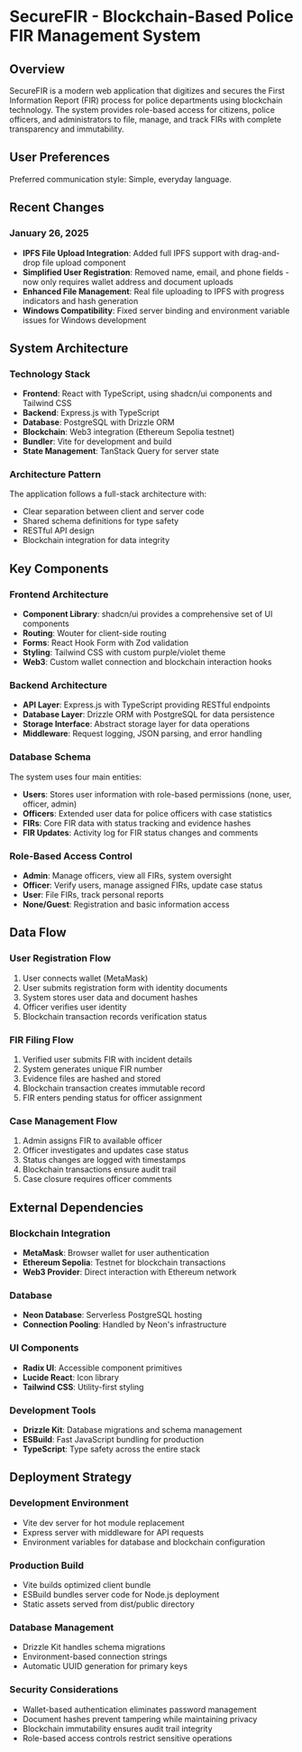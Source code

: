 # SecureFIR - Blockchain-Based Police FIR Management System

## Overview

SecureFIR is a modern web application that digitizes and secures the First Information Report (FIR) process for police departments using blockchain technology. The system provides role-based access for citizens, police officers, and administrators to file, manage, and track FIRs with complete transparency and immutability.

## User Preferences

Preferred communication style: Simple, everyday language.

## Recent Changes

### January 26, 2025
- **IPFS File Upload Integration**: Added full IPFS support with drag-and-drop file upload component
- **Simplified User Registration**: Removed name, email, and phone fields - now only requires wallet address and document uploads
- **Enhanced File Management**: Real file uploading to IPFS with progress indicators and hash generation
- **Windows Compatibility**: Fixed server binding and environment variable issues for Windows development

## System Architecture

### Technology Stack
- **Frontend**: React with TypeScript, using shadcn/ui components and Tailwind CSS
- **Backend**: Express.js with TypeScript
- **Database**: PostgreSQL with Drizzle ORM
- **Blockchain**: Web3 integration (Ethereum Sepolia testnet)
- **Bundler**: Vite for development and build
- **State Management**: TanStack Query for server state

### Architecture Pattern
The application follows a full-stack architecture with:
- Clear separation between client and server code
- Shared schema definitions for type safety
- RESTful API design
- Blockchain integration for data integrity

## Key Components

### Frontend Architecture
- **Component Library**: shadcn/ui provides a comprehensive set of UI components
- **Routing**: Wouter for client-side routing
- **Forms**: React Hook Form with Zod validation
- **Styling**: Tailwind CSS with custom purple/violet theme
- **Web3**: Custom wallet connection and blockchain interaction hooks

### Backend Architecture
- **API Layer**: Express.js with TypeScript providing RESTful endpoints
- **Database Layer**: Drizzle ORM with PostgreSQL for data persistence
- **Storage Interface**: Abstract storage layer for data operations
- **Middleware**: Request logging, JSON parsing, and error handling

### Database Schema
The system uses four main entities:
- **Users**: Stores user information with role-based permissions (none, user, officer, admin)
- **Officers**: Extended user data for police officers with case statistics
- **FIRs**: Core FIR data with status tracking and evidence hashes
- **FIR Updates**: Activity log for FIR status changes and comments

### Role-Based Access Control
- **Admin**: Manage officers, view all FIRs, system oversight
- **Officer**: Verify users, manage assigned FIRs, update case status
- **User**: File FIRs, track personal reports
- **None/Guest**: Registration and basic information access

## Data Flow

### User Registration Flow
1. User connects wallet (MetaMask)
2. User submits registration form with identity documents
3. System stores user data and document hashes
4. Officer verifies user identity
5. Blockchain transaction records verification status

### FIR Filing Flow
1. Verified user submits FIR with incident details
2. System generates unique FIR number
3. Evidence files are hashed and stored
4. Blockchain transaction creates immutable record
5. FIR enters pending status for officer assignment

### Case Management Flow
1. Admin assigns FIR to available officer
2. Officer investigates and updates case status
3. Status changes are logged with timestamps
4. Blockchain transactions ensure audit trail
5. Case closure requires officer comments

## External Dependencies

### Blockchain Integration
- **MetaMask**: Browser wallet for user authentication
- **Ethereum Sepolia**: Testnet for blockchain transactions
- **Web3 Provider**: Direct interaction with Ethereum network

### Database
- **Neon Database**: Serverless PostgreSQL hosting
- **Connection Pooling**: Handled by Neon's infrastructure

### UI Components
- **Radix UI**: Accessible component primitives
- **Lucide React**: Icon library
- **Tailwind CSS**: Utility-first styling

### Development Tools
- **Drizzle Kit**: Database migrations and schema management
- **ESBuild**: Fast JavaScript bundling for production
- **TypeScript**: Type safety across the entire stack

## Deployment Strategy

### Development Environment
- Vite dev server for hot module replacement
- Express server with middleware for API requests
- Environment variables for database and blockchain configuration

### Production Build
- Vite builds optimized client bundle
- ESBuild bundles server code for Node.js deployment
- Static assets served from dist/public directory

### Database Management
- Drizzle Kit handles schema migrations
- Environment-based connection strings
- Automatic UUID generation for primary keys

### Security Considerations
- Wallet-based authentication eliminates password management
- Document hashes prevent tampering while maintaining privacy
- Blockchain immutability ensures audit trail integrity
- Role-based access controls restrict sensitive operations